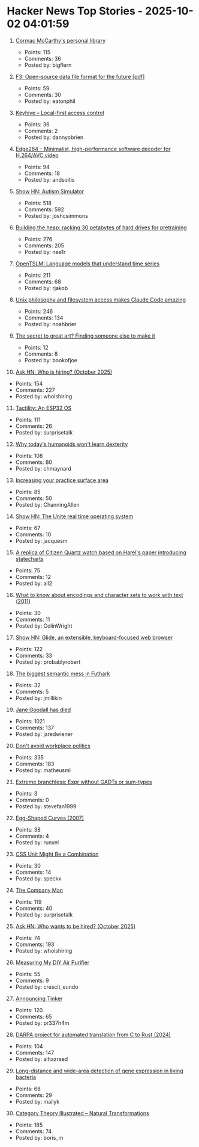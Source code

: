 # Hacker News Top Stories - 2025-10-02 04:01:59

1. [Cormac McCarthy's personal library](https://www.smithsonianmag.com/arts-culture/two-years-cormac-mccarthys-death-rare-access-to-personal-library-reveals-man-behind-myth-180987150/)
   - Points: 115
   - Comments: 36
   - Posted by: bigflern

2. [F3: Open-source data file format for the future [pdf]](https://db.cs.cmu.edu/papers/2025/zeng-sigmod2025.pdf)
   - Points: 59
   - Comments: 30
   - Posted by: eatonphil

3. [Keyhive – Local-first access control](https://www.inkandswitch.com/keyhive/notebook/)
   - Points: 36
   - Comments: 2
   - Posted by: dannyobrien

4. [Edge264 – Minimalist, high-performance software decoder for H.264/AVC video](https://github.com/tvlabs/edge264)
   - Points: 94
   - Comments: 18
   - Posted by: andsoitis

5. [Show HN: Autism Simulator](https://autism-simulator.vercel.app/)
   - Points: 518
   - Comments: 592
   - Posted by: joshcsimmons

6. [Building the heap: racking 30 petabytes of hard drives for pretraining](https://si.inc/posts/the-heap/)
   - Points: 276
   - Comments: 205
   - Posted by: nee1r

7. [OpenTSLM: Language models that understand time series](https://www.opentslm.com/)
   - Points: 211
   - Comments: 68
   - Posted by: rjakob

8. [Unix philosophy and filesystem access makes Claude Code amazing](https://www.alephic.com/writing/the-magic-of-claude-code)
   - Points: 246
   - Comments: 134
   - Posted by: noahbrier

9. [The secret to great art? Finding someone else to make it](https://www.ft.com/content/d84c8502-d413-4a26-a59c-494af11978b5)
   - Points: 12
   - Comments: 8
   - Posted by: bookofjoe

10. [Ask HN: Who is hiring? (October 2025)](undefined)
   - Points: 154
   - Comments: 227
   - Posted by: whoishiring

11. [Tactility: An ESP32 OS](https://tactility.one)
   - Points: 111
   - Comments: 26
   - Posted by: surprisetalk

12. [Why today's humanoids won't learn dexterity](https://rodneybrooks.com/why-todays-humanoids-wont-learn-dexterity/)
   - Points: 108
   - Comments: 80
   - Posted by: chmaynard

13. [Increasing your practice surface area](https://www.indiehackers.com/post/lifestyle/increasing-your-practice-surface-area-agxYGi9bL0gd1WYYQZAu)
   - Points: 85
   - Comments: 50
   - Posted by: ChanningAllen

14. [Show HN: The Unite real time operating system](https://jacquesmattheij.com/unite-operating-system/)
   - Points: 67
   - Comments: 10
   - Posted by: jacquesm

15. [A replica of Citizen Quartz watch based on Harel's paper introducing statecharts](https://andyjakubowski.github.io/statechart-watch/)
   - Points: 75
   - Comments: 12
   - Posted by: all2

16. [What to know about encodings and character sets to work with text (2011)](https://kunststube.net/encoding/)
   - Points: 30
   - Comments: 11
   - Posted by: ColinWright

17. [Show HN: Glide, an extensible, keyboard-focused web browser](https://blog.craigie.dev/introducing-glide/)
   - Points: 122
   - Comments: 33
   - Posted by: probablyrobert

18. [The biggest semantic mess in Futhark](https://futhark-lang.org/blog/2025-09-26-the-biggest-semantic-mess.html)
   - Points: 32
   - Comments: 5
   - Posted by: jmillikin

19. [Jane Goodall has died](https://www.latimes.com/obituaries/story/2025-10-01/jane-goodall-chimpanzees-dead)
   - Points: 1021
   - Comments: 137
   - Posted by: jaredwiener

20. [Don't avoid workplace politics](https://terriblesoftware.org/2025/10/01/stop-avoiding-politics/)
   - Points: 335
   - Comments: 183
   - Posted by: matheusml

21. [Extreme branchless: Expr without GADTs or sum-types](https://gautier.difolco.dev/2025-09/extreme-branchless-expr-fields/)
   - Points: 3
   - Comments: 0
   - Posted by: stevefan1999

22. [Egg-Shaped Curves (2007)](https://nyjp07.com/index_egg_E.html)
   - Points: 38
   - Comments: 4
   - Posted by: runxel

23. [CSS Unit Might Be a Combination](https://www.oddbird.net/2025/09/23/type-units/)
   - Points: 30
   - Comments: 14
   - Posted by: speckx

24. [The Company Man](https://www.lesswrong.com/posts/JH6tJhYpnoCfFqAct/the-company-man)
   - Points: 119
   - Comments: 40
   - Posted by: surprisetalk

25. [Ask HN: Who wants to be hired? (October 2025)](undefined)
   - Points: 74
   - Comments: 193
   - Posted by: whoishiring

26. [Measuring My DIY Air Purifier](https://chillphysicsenjoyer.substack.com/p/measuring-my-diy-air-purifier)
   - Points: 55
   - Comments: 9
   - Posted by: crescit_eundo

27. [Announcing Tinker](https://thinkingmachines.ai/blog/announcing-tinker/)
   - Points: 120
   - Comments: 65
   - Posted by: pr337h4m

28. [DARPA project for automated translation from C to Rust (2024)](https://www.darpa.mil/news/2024/memory-safety-vulnerabilities)
   - Points: 104
   - Comments: 147
   - Posted by: alhazraed

29. [Long-distance and wide-area detection of gene expression in living bacteria](https://www.asimov.press/p/hyperspectral)
   - Points: 68
   - Comments: 29
   - Posted by: mailyk

30. [Category Theory Illustrated – Natural Transformations](https://abuseofnotation.github.io/category-theory-illustrated/11_natural_transformations/)
   - Points: 185
   - Comments: 74
   - Posted by: boris_m

